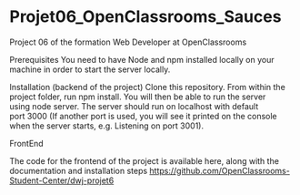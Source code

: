 # Projet06_OpenClassrooms_Sauces
Project 06 of the formation Web Developer at OpenClassrooms

Prerequisites
You need to have Node and npm installed locally on your machine in order to start the server locally.

Installation (backend of the project)
Clone this repository. From within the project folder, run npm install. You will then be able to run the server using node server. The server should run on localhost with default port 3000 (If another port is used, you will see it printed on the console when the server starts, e.g. Listening on port 3001).

FrontEnd

The code for the frontend of the project is available here, along with the documentation and installation steps https://github.com/OpenClassrooms-Student-Center/dwj-projet6

